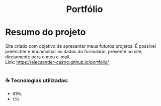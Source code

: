 <h1 align="center"> Portfólio</h1>

# Resumo do projeto
Site criado com objetivo de apresentar meus futuros projetos.
É possível preencher e encaminhar os dados do formulário, presente no site, diretamente para o meu e-mail.
<br/>
Link: https://alecsander-castro.github.io/portfolio/

# <h3 align="left"> :coffee: Tecnologias utilizadas: </h3>

- ``HTML``
- ``CSS``
